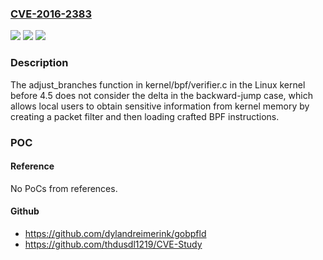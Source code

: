 ### [CVE-2016-2383](https://cve.mitre.org/cgi-bin/cvename.cgi?name=CVE-2016-2383)
![](https://img.shields.io/static/v1?label=Product&message=n%2Fa&color=blue)
![](https://img.shields.io/static/v1?label=Version&message=n%2Fa&color=blue)
![](https://img.shields.io/static/v1?label=Vulnerability&message=n%2Fa&color=brighgreen)

### Description

The adjust_branches function in kernel/bpf/verifier.c in the Linux kernel before 4.5 does not consider the delta in the backward-jump case, which allows local users to obtain sensitive information from kernel memory by creating a packet filter and then loading crafted BPF instructions.

### POC

#### Reference
No PoCs from references.

#### Github
- https://github.com/dylandreimerink/gobpfld
- https://github.com/thdusdl1219/CVE-Study

